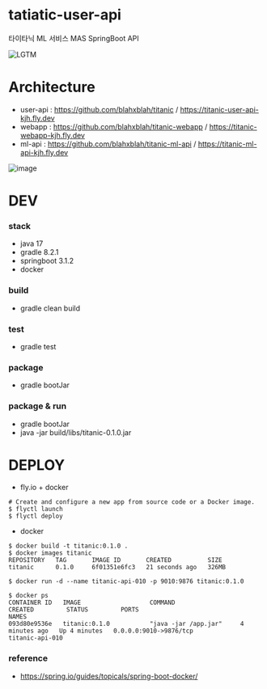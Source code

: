 # tatiatic-user-api
타이타닉 ML 서비스 MAS SpringBoot API

![LGTM](https://i.lgtm.fun/2j9j.png)

# Architecture
- user-api : https://github.com/blahxblah/titanic / https://titanic-user-api-kjh.fly.dev
- webapp : https://github.com/blahxblah/titanic-webapp / https://titanic-webapp-kjh.fly.dev
- ml-api : https://github.com/blahxblah/titanic-ml-api / https://titanic-ml-api-kjh.fly.dev

![image](https://github.com/dMario24/tatiatic-user-api/assets/134017660/31ade392-602a-4aaa-ba60-ea9ed8c40349)

# DEV
### stack
- java 17
- gradle 8.2.1
- springboot 3.1.2
- docker

### build
- gradle clean build

### test
- gradle test

### package
- gradle bootJar

### package & run
- gradle bootJar
- java -jar build/libs/titanic-0.1.0.jar

# DEPLOY
- fly.io + docker
```
# Create and configure a new app from source code or a Docker image.
$ flyctl launch
$ flyctl deploy
```
- docker
```
$ docker build -t titanic:0.1.0 .
$ docker images titanic
REPOSITORY   TAG       IMAGE ID       CREATED          SIZE
titanic      0.1.0     6f01351e6fc3   21 seconds ago   326MB

$ docker run -d --name titanic-api-010 -p 9010:9876 titanic:0.1.0

$ docker ps                      
CONTAINER ID   IMAGE                   COMMAND                  CREATED         STATUS         PORTS                                              NAMES
093d80e9536e   titanic:0.1.0           "java -jar /app.jar"     4 minutes ago   Up 4 minutes   0.0.0.0:9010->9876/tcp                             titanic-api-010
```

### reference
- https://spring.io/guides/topicals/spring-boot-docker/
